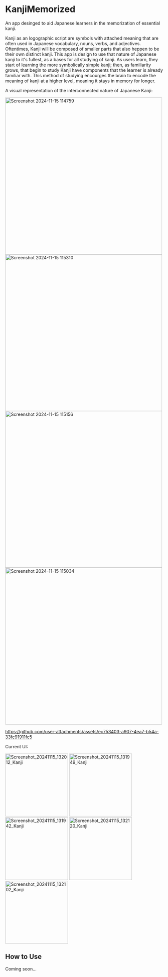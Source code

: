 # KanjiMemorized
 An app desinged to aid Japanese learners in the memorization of essential kanji.

 Kanji as an logographic script are symbols with attached meaning that are often used in Japanese vocabulary, nouns, verbs, and adjectives. Oftentimes, Kanji will be composed of smaller parts that also heppen to be their own distinct kanji. This app is design to use that nature of Japanese kanji to it's fullest, as a bases for all studying of kanji. As users learn, they start of learning the more symbolically simple kanji; then, as familiarity grows, that begin to study Kanji have components that the learner is already familiar with. This method of studying encourges the brain to encode the meaning of kanji at a higher level, meaning it stays in memory for longer.

A visual representation of the interconnected nature of Japanese Kanji:

<img width="500" alt="Screenshot 2024-11-15 114759" src="https://github.com/user-attachments/assets/ef4859ad-a2be-43ed-931a-6ff038136bf9">
<img width="500" alt="Screenshot 2024-11-15 115310" src="https://github.com/user-attachments/assets/f14c7ac9-d190-4945-9ded-93be99b95d85">
<img width="500" alt="Screenshot 2024-11-15 115156" src="https://github.com/user-attachments/assets/f30af289-d913-406a-b377-14bec44d583b">
<img width="500" alt="Screenshot 2024-11-15 115034" src="https://github.com/user-attachments/assets/b4765121-3e1f-496b-be9b-d29d58aff33f">

https://github.com/user-attachments/assets/ec753403-a907-4ea7-b54a-33fc91911fc5

Current UI:

<img width="200" alt="Screenshot_20241115_132012_Kanji" src="https://github.com/user-attachments/assets/11519377-a1fa-4164-bc0a-0baf919366c9">
<img width="200" alt="Screenshot_20241115_131949_Kanji" src="https://github.com/user-attachments/assets/d2dd0d69-185a-4cfc-87e0-f59f4a6543f4">
<img width="200" alt="Screenshot_20241115_131942_Kanji" src="https://github.com/user-attachments/assets/3aef48b9-c5e9-4aea-af6f-3ec0ad778fdc">
<img width="200" alt="Screenshot_20241115_132120_Kanji" src="https://github.com/user-attachments/assets/7c24f92d-a120-4fcc-8712-71254ac1ce83">
<img width="200" alt="Screenshot_20241115_132102_Kanji" src="https://github.com/user-attachments/assets/d059c06b-85b7-40b1-818d-4ee08525a448">

## How to Use
Coming soon...
